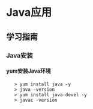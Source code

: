 # Java应用

## 学习指南

### Java安装

#### yum安装Java环境

``` shell
   > yum install java -y
   > java -version
   > yum install java-devel -y
   > javac -version
```


